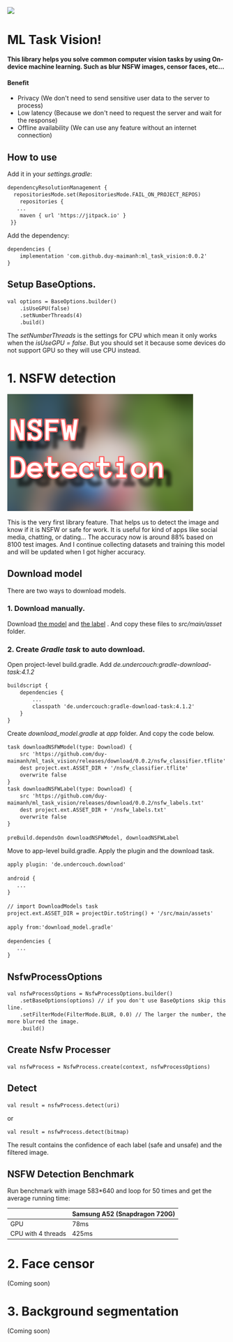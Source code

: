 ﻿[![](https://jitpack.io/v/duy-maimanh/ml_task_vision.svg)](https://jitpack.io/#duy-maimanh/ml_task_vision)

# ML Task Vision!

**This library helps you solve common computer vision tasks by using On-device
machine learning. Such as blur NSFW images, censor faces, etc...**

#### Benefit

+ Privacy (We don't need to send sensitive user data to the server to process)
+ Low latency (Because we don't need to request the server and wait for the
  response)
+ Offline availability (We can use any feature without an internet connection)

## How to use

Add it in your *settings.gradle*:

```
dependencyResolutionManagement {  
  repositoriesMode.set(RepositoriesMode.FAIL_ON_PROJECT_REPOS)  
    repositories {  
   ...  
    maven { url 'https://jitpack.io' }  
 }}
 ```

Add the dependency:

```
dependencies {
    implementation 'com.github.duy-maimanh:ml_task_vision:0.0.2'
}
 ```

## Setup BaseOptions.

```
val options = BaseOptions.builder()  
    .isUseGPU(false)  
    .setNumberThreads(4)  
    .build()
 ```

The *setNumberThreads* is the settings for CPU which mean it only works when
the *isUseGPU = false*. But you should set it because some devices do not
support GPU so they will use CPU instead.

# 1. NSFW detection

![NSFW Banner](_arts/nsfw_banner.png "nsfw banner")

This is the very first library feature. That helps us to detect the image and
know if it is NSFW or safe for work. It is useful for kind of apps like social
media, chatting, or dating... The accuracy now is around 88% based on 8100 test
images. And I continue collecting datasets and training this model and will be
updated when I got higher accuracy.

## Download model

There are two ways to download models.

### 1. Download manually.

Download [the model](https://github.com/duy-maimanh/ml_task_vision/releases/download/0.0.2/nsfw_classifier.tflite)
and [the label](https://github.com/duy-maimanh/ml_task_vision/releases/download/0.0.2/nsfw_labels.txt)
. And copy these files to *src/main/asset*
folder.

### 2. Create *Gradle task* to auto download.

Open project-level build.gradle. Add *de.undercouch:gradle-download-task:4.1.2*

```
buildscript {
    dependencies {
        ...
        classpath 'de.undercouch:gradle-download-task:4.1.2'
    }
}
```

Create *download_model.gradle* at *app* folder. And copy the code below.

```
task downloadNSFWModel(type: Download) {
    src 'https://github.com/duy-maimanh/ml_task_vision/releases/download/0.0.2/nsfw_classifier.tflite'
    dest project.ext.ASSET_DIR + '/nsfw_classifier.tflite'
    overwrite false
}
task downloadNSFWLabel(type: Download) {
    src 'https://github.com/duy-maimanh/ml_task_vision/releases/download/0.0.2/nsfw_labels.txt'
    dest project.ext.ASSET_DIR + '/nsfw_labels.txt'
    overwrite false
}

preBuild.dependsOn downloadNSFWModel, downloadNSFWLabel
```

Move to app-level build.gradle. Apply the plugin and the download task.

```
apply plugin: 'de.undercouch.download'

android {
   ...
}

// import DownloadModels task
project.ext.ASSET_DIR = projectDir.toString() + '/src/main/assets'

apply from:'download_model.gradle'

dependencies {
   ...
}
```

## NsfwProcessOptions

```
val nsfwProcessOptions = NsfwProcessOptions.builder()  
    .setBaseOptions(options) // if you don't use BaseOptions skip this line. 
    .setFilterMode(FilterMode.BLUR, 0.0) // The larger the number, the more blurred the image. 
    .build()
 ```

## Create Nsfw Processer

```
val nsfwProcess = NsfwProcess.create(context, nsfwProcessOptions)
```

## Detect

```
val result = nsfwProcess.detect(uri)
```

or

```
val result = nsfwProcess.detect(bitmap)
```

The result contains the confidence of each label (safe and unsafe) and the
filtered image.

## NSFW Detection Benchmark

Run benchmark with image 583*640 and loop for 50 times and get the average
running time:

|                    | Samsung A52 (Snapdragon 720G) |
|--------------------|-------------------------------|
| GPU                | 78ms                          | 
| CPU with 4 threads | 425ms                         |

# 2. Face censor

(Coming soon)

# 3. Background segmentation

(Coming soon)
